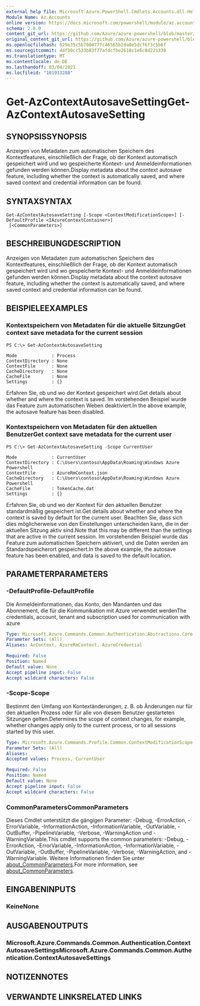 ```yaml
---
external help file: Microsoft.Azure.PowerShell.Cmdlets.Accounts.dll-Help.xml
Module Name: Az.Accounts
online version: https://docs.microsoft.com/powershell/module/az.accounts/get-azcontextautosavesetting
schema: 2.0.0
content_git_url: https://github.com/Azure/azure-powershell/blob/master/src/Accounts/Accounts/help/Get-AzContextAutosaveSetting.md
original_content_git_url: https://github.com/Azure/azure-powershell/blob/master/src/Accounts/Accounts/help/Get-AzContextAutosaveSetting.md
ms.openlocfilehash: 629e35c5b700477fc46565b2da0e5dcf6f3c5b6f
ms.sourcegitcommit: 4dfb0cc533b83f77afdcfbe2618c1e6c8d221330
ms.translationtype: MT
ms.contentlocale: de-DE
ms.lasthandoff: 03/04/2021
ms.locfileid: "101933288"
---
```

# <span data-ttu-id="6b0a2-101">Get-AzContextAutosaveSetting</span><span class="sxs-lookup"><span data-stu-id="6b0a2-101">Get-AzContextAutosaveSetting</span></span>

## <span data-ttu-id="6b0a2-102">SYNOPSIS</span><span class="sxs-lookup"><span data-stu-id="6b0a2-102">SYNOPSIS</span></span>
<span data-ttu-id="6b0a2-103">Anzeigen von Metadaten zum automatischen Speichern des Kontextfeatures, einschließlich der Frage, ob der Kontext automatisch gespeichert wird und wo gespeicherte Kontext- und Anmeldeinformationen gefunden werden können.</span><span class="sxs-lookup"><span data-stu-id="6b0a2-103">Display metadata about the context autosave feature, including whether the context is automatically saved, and where saved context and credential information can be found.</span></span>

## <span data-ttu-id="6b0a2-104">SYNTAX</span><span class="sxs-lookup"><span data-stu-id="6b0a2-104">SYNTAX</span></span>

```
Get-AzContextAutosaveSetting [-Scope <ContextModificationScope>] [-DefaultProfile <IAzureContextContainer>]
 [<CommonParameters>]
```

## <span data-ttu-id="6b0a2-105">BESCHREIBUNG</span><span class="sxs-lookup"><span data-stu-id="6b0a2-105">DESCRIPTION</span></span>
<span data-ttu-id="6b0a2-106">Anzeigen von Metadaten zum automatischen Speichern des Kontextfeatures, einschließlich der Frage, ob der Kontext automatisch gespeichert wird und wo gespeicherte Kontext- und Anmeldeinformationen gefunden werden können.</span><span class="sxs-lookup"><span data-stu-id="6b0a2-106">Display metadata about the context autosave feature, including whether the context is automatically saved, and where saved context and credential information can be found.</span></span>

## <span data-ttu-id="6b0a2-107">BEISPIELE</span><span class="sxs-lookup"><span data-stu-id="6b0a2-107">EXAMPLES</span></span>

### <span data-ttu-id="6b0a2-108">Kontextspeichern von Metadaten für die aktuelle Sitzung</span><span class="sxs-lookup"><span data-stu-id="6b0a2-108">Get context save metadata for the current session</span></span>
```
PS C:\> Get-AzContextAutosaveSetting

Mode             : Process
ContextDirectory : None
ContextFile      : None
CacheDirectory   : None
CacheFile        : None
Settings         : {}
```

<span data-ttu-id="6b0a2-109">Erfahren Sie, ob und wo der Kontext gespeichert wird.</span><span class="sxs-lookup"><span data-stu-id="6b0a2-109">Get details about whether and where the context is saved.</span></span>  <span data-ttu-id="6b0a2-110">Im vorstehenden Beispiel wurde das Feature zum automatischen Weben deaktiviert.</span><span class="sxs-lookup"><span data-stu-id="6b0a2-110">In the above example, the autosave feature has been disabled.</span></span>

### <span data-ttu-id="6b0a2-111">Kontextspeichern von Metadaten für den aktuellen Benutzer</span><span class="sxs-lookup"><span data-stu-id="6b0a2-111">Get context save metadata for the current user</span></span>
```
PS C:\> Get-AzContextAutosaveSetting -Scope CurrentUser

Mode             : CurrentUser
ContextDirectory : C:\Users\contoso\AppData\Roaming\Windows Azure Powershell
ContextFile      : AzureRmContext.json
CacheDirectory   : C:\Users\contoso\AppData\Roaming\Windows Azure Powershell
CacheFile        : TokenCache.dat
Settings         : {}
```

<span data-ttu-id="6b0a2-112">Erfahren Sie, ob und wo der Kontext für den aktuellen Benutzer standardmäßig gespeichert ist.</span><span class="sxs-lookup"><span data-stu-id="6b0a2-112">Get details about whether and where the context is saved by default for the current user.</span></span>  <span data-ttu-id="6b0a2-113">Beachten Sie, dass sich dies möglicherweise von den Einstellungen unterscheiden kann, die in der aktuellen Sitzung aktiv sind.</span><span class="sxs-lookup"><span data-stu-id="6b0a2-113">Note that this may be different than the settings that are active in the current session.</span></span> <span data-ttu-id="6b0a2-114">Im vorstehenden Beispiel wurde das Feature zum automatischen Speichern aktiviert, und die Daten werden am Standardspeicherort gespeichert.</span><span class="sxs-lookup"><span data-stu-id="6b0a2-114">In the above example, the autosave feature has been enabled, and data is saved to the default location.</span></span>

## <span data-ttu-id="6b0a2-115">PARAMETER</span><span class="sxs-lookup"><span data-stu-id="6b0a2-115">PARAMETERS</span></span>

### <span data-ttu-id="6b0a2-116">-DefaultProfile</span><span class="sxs-lookup"><span data-stu-id="6b0a2-116">-DefaultProfile</span></span>
<span data-ttu-id="6b0a2-117">Die Anmeldeinformationen, das Konto, den Mandanten und das Abonnement, die für die Kommunikation mit Azure verwendet werden</span><span class="sxs-lookup"><span data-stu-id="6b0a2-117">The credentials, account, tenant and subscription used for communication with azure</span></span>

```yaml
Type: Microsoft.Azure.Commands.Common.Authentication.Abstractions.Core.IAzureContextContainer
Parameter Sets: (All)
Aliases: AzContext, AzureRmContext, AzureCredential

Required: False
Position: Named
Default value: None
Accept pipeline input: False
Accept wildcard characters: False
```

### <span data-ttu-id="6b0a2-118">-Scope</span><span class="sxs-lookup"><span data-stu-id="6b0a2-118">-Scope</span></span>
<span data-ttu-id="6b0a2-119">Bestimmt den Umfang von Kontextänderungen, z. B. ob Änderungen nur für den aktuellen Prozess oder für alle von diesem Benutzer gestarteten Sitzungen gelten.</span><span class="sxs-lookup"><span data-stu-id="6b0a2-119">Determines the scope of context changes, for example, whether changes apply only to the current process, or to all sessions started by this user.</span></span>

```yaml
Type: Microsoft.Azure.Commands.Profile.Common.ContextModificationScope
Parameter Sets: (All)
Aliases:
Accepted values: Process, CurrentUser

Required: False
Position: Named
Default value: None
Accept pipeline input: False
Accept wildcard characters: False
```

### <span data-ttu-id="6b0a2-120">CommonParameters</span><span class="sxs-lookup"><span data-stu-id="6b0a2-120">CommonParameters</span></span>
<span data-ttu-id="6b0a2-121">Dieses Cmdlet unterstützt die gängigen Parameter: -Debug, -ErrorAction, -ErrorVariable, -InformationAction, -InformationVariable, -OutVariable, -OutBuffer, -PipelineVariable, -Verbose, -WarningAction und -WarningVariable.</span><span class="sxs-lookup"><span data-stu-id="6b0a2-121">This cmdlet supports the common parameters: -Debug, -ErrorAction, -ErrorVariable, -InformationAction, -InformationVariable, -OutVariable, -OutBuffer, -PipelineVariable, -Verbose, -WarningAction, and -WarningVariable.</span></span> <span data-ttu-id="6b0a2-122">Weitere Informationen finden Sie unter [about_CommonParameters](http://go.microsoft.com/fwlink/?LinkID=113216).</span><span class="sxs-lookup"><span data-stu-id="6b0a2-122">For more information, see [about_CommonParameters](http://go.microsoft.com/fwlink/?LinkID=113216).</span></span>

## <span data-ttu-id="6b0a2-123">EINGABEN</span><span class="sxs-lookup"><span data-stu-id="6b0a2-123">INPUTS</span></span>

### <span data-ttu-id="6b0a2-124">Keine</span><span class="sxs-lookup"><span data-stu-id="6b0a2-124">None</span></span>

## <span data-ttu-id="6b0a2-125">AUSGABEN</span><span class="sxs-lookup"><span data-stu-id="6b0a2-125">OUTPUTS</span></span>

### <span data-ttu-id="6b0a2-126">Microsoft.Azure.Commands.Common.Authentication.ContextAutosaveSettings</span><span class="sxs-lookup"><span data-stu-id="6b0a2-126">Microsoft.Azure.Commands.Common.Authentication.ContextAutosaveSettings</span></span>

## <span data-ttu-id="6b0a2-127">NOTIZEN</span><span class="sxs-lookup"><span data-stu-id="6b0a2-127">NOTES</span></span>

## <span data-ttu-id="6b0a2-128">VERWANDTE LINKS</span><span class="sxs-lookup"><span data-stu-id="6b0a2-128">RELATED LINKS</span></span>
